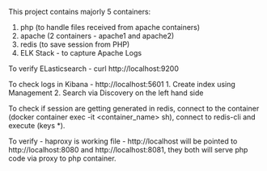 This project contains majorly 5 containers:

1. php (to handle files received from apache containers)
2. apache (2 containers - apache1 and apache2)
3. redis (to save session from PHP)
4. ELK Stack - to capture Apache Logs

To verify ELasticsearch - curl http://localhost:9200

To check logs in Kibana - http://localhost:5601
	1. Create index using Management
	2. Search via Discovery on the left hand side

To check if session are getting generated in redis, connect to the container (docker container exec -it <container_name> sh), connect to redis-cli and execute (keys *).

To verify - haproxy is working file - http://localhost will be pointed to http://localhost:8080 and http://localhost:8081, they both will serve php code via proxy to php container.
